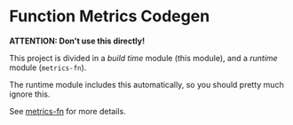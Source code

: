 # Function Metrics Codegen

**ATTENTION: Don't use this directly!**

This project is divided in a _build time_ module (this module), and a _runtime_ module (`metrics-fn`).

The runtime module includes this automatically, so you should pretty much ignore this.

See [metrics-fn](https://github.com/vgobbo/rust-metrics-fn/tree/main/metrics-fn#readme) for more details.